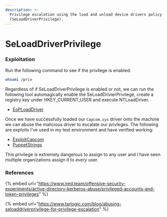 ```yaml
---
description: >-
  Privilege escalation using the load and unload device drivers policy
  (SeLoadDriverPrivilege).
---
```


# SeLoadDriverPrivilege

### Exploitation

Run the following command to see if the privilege is enabled:

```bash
whoami /priv
```

Regardless of if SeLoadDriverPrivilege is enabled or not, we can run the following tool automagically enable the SeLoadDrivierPrivilege, create a registry key under HKEY\_CURRENT\_USER and execute NTLoadDriver.

* [EoPLoadDriver](https://github.com/TarlogicSecurity/EoPLoadDriver/)

Once we have successfully loaded our `Capcom.sys` driver onto the machine we can abuse the malicious driver to escalate our privleges. The following are exploits I've used in my test environment and have verified working:

* [ExploitCapcom](https://github.com/tandasat/ExploitCapcom)
* [PuppetStrings](https://github.com/zerosum0x0/puppetstrings)

This privilege is extremely dangerous to assign to any user and I have seen multiple organizations assign it to _every_ user.

### References

{% embed url="https://www.ired.team/offensive-security-experiments/active-directory-kerberos-abuse/privileged-accounts-and-token-privileges" %}

{% embed url="https://www.tarlogic.com/blog/abusing-seloaddriverprivilege-for-privilege-escalation" %}
